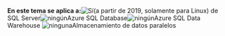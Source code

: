 <Token>**En este tema se aplica a:**![Sí](media/yes.png)(a partir de 2019, solamente para Linux) de SQL Server![ningún](media/no.png)Azure SQL Database![ningún](media/no.png)Azure SQL Data Warehouse ![ninguna ](media/no.png)Almacenamiento de datos paralelos </Token>